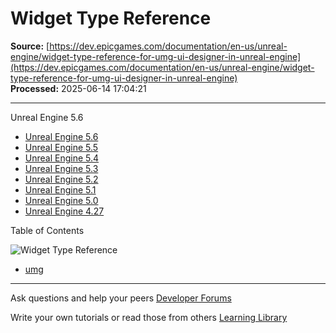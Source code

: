 # Widget Type Reference

**Source:** [https://dev.epicgames.com/documentation/en-us/unreal-engine/widget-type-reference-for-umg-ui-designer-in-unreal-engine](https://dev.epicgames.com/documentation/en-us/unreal-engine/widget-type-reference-for-umg-ui-designer-in-unreal-engine)  
**Processed:** 2025-06-14 17:04:21

---

Unreal Engine 5.6

-   [Unreal Engine 5.6](/documentation/en-us/unreal-engine/widget-type-reference-for-umg-ui-designer-in-unreal-engine?application_version=5.6)
-   [Unreal Engine 5.5](/documentation/en-us/unreal-engine/widget-type-reference-for-umg-ui-designer-in-unreal-engine?application_version=5.5)
-   [Unreal Engine 5.4](/documentation/en-us/unreal-engine/widget-type-reference-for-umg-ui-designer-in-unreal-engine?application_version=5.4)
-   [Unreal Engine 5.3](/documentation/en-us/unreal-engine/widget-type-reference-for-umg-ui-designer-in-unreal-engine?application_version=5.3)
-   [Unreal Engine 5.2](/documentation/en-us/unreal-engine/widget-type-reference-for-umg-ui-designer-in-unreal-engine?application_version=5.2)
-   [Unreal Engine 5.1](/documentation/en-us/unreal-engine/widget-type-reference-for-umg-ui-designer-in-unreal-engine?application_version=5.1)
-   [Unreal Engine 5.0](/documentation/en-us/unreal-engine/widget-type-reference-for-umg-ui-designer-in-unreal-engine?application_version=5.0)
-   [Unreal Engine 4.27](/documentation/en-us/unreal-engine/widget-type-reference-for-umg-ui-designer-in-unreal-engine?application_version=4.27)

Table of Contents

![Widget Type Reference](https://dev.epicgames.com/community/api/documentation/image/bb547c75-2a6e-4391-9f8d-ad36f6ff2cf3?resizing_type=fill&width=1920&height=335)

-   [umg](https://documentation-assets-ssr/community/search?query=umg)

---

Ask questions and help your peers [Developer Forums](https://forums.unrealengine.com/categories?tag=unreal-engine)

Write your own tutorials or read those from others [Learning Library](https://documentation-assets-ssr/community/unreal-engine/learning)